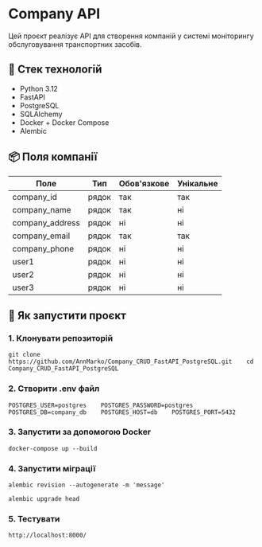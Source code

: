# Company API

Цей проєкт реалізує API для створення компаній у системі моніторингу обслуговування транспортних засобів.

## 🔧 Стек технологій

- Python 3.12
- FastAPI
- PostgreSQL
- SQLAlchemy
- Docker + Docker Compose
- Alembic

## 📦 Поля компанії

| Поле             | Тип      | Обов'язкове  | Унікальне  |
|------------------|----------|--------------|------------|
| company_id       | рядок    | так          | так        |
| company_name     | рядок    | так          | ні         |
| company_address  | рядок    | ні           | ні         |
| company_email    | рядок    | так          | так        |
| company_phone    | рядок    | ні           | ні         |
| user1            | рядок    | ні           | ні         |
| user2            | рядок    | ні           | ні         |
| user3            | рядок    | ні           | ні         |

## 🚀 Як запустити проєкт

### 1. Клонувати репозиторій
`
git clone https://github.com/AnnMarko/Company_CRUD_FastAPI_PostgreSQL.git   
cd Company_CRUD_FastAPI_PostgreSQL
`
### 2. Створити .env файл
`
POSTGRES_USER=postgres   
POSTGRES_PASSWORD=postgres   
POSTGRES_DB=company_db   
POSTGRES_HOST=db   
POSTGRES_PORT=5432   
`
### 3. Запустити за допомогою Docker
`
docker-compose up --build
`

### 4. Запустити міграції
`
alembic revision --autogenerate -m 'message'
`

`
alembic upgrade head
`

### 5. Тестувати
`
http://localhost:8000/
`

